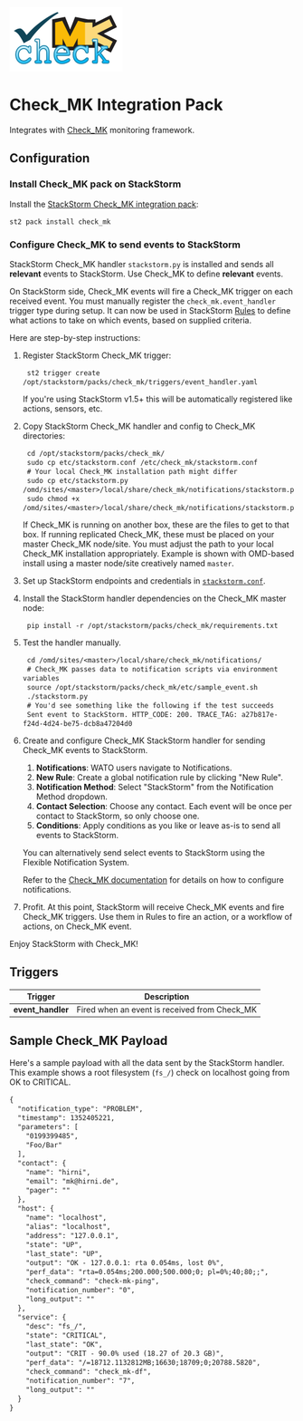 [![Check_MK](./logo.png)](https://mathias-kettner.com/check_mk.html)

# Check_MK Integration Pack

Integrates with [Check_MK](https://mathias-kettner.com/check_mk.html) monitoring framework.

## Configuration

### Install Check_MK pack on StackStorm

Install the [StackStorm Check_MK integration pack](https://github.com/StackStorm-Exchange/stackstorm-check_mk):

```
st2 pack install check_mk
```

### Configure Check_MK to send events to StackStorm

StackStorm Check_MK handler `stackstorm.py` is installed and sends all **relevant** events to
StackStorm. Use Check_MK to define **relevant** events.

On StackStorm side, Check_MK events will fire a Check_MK trigger on each received event. You must
manually register the `check_mk.event_handler` trigger type during setup. It can now be used in
StackStorm [Rules](http://docs.stackstorm.com/rules.html) to define what actions to take on which
events, based on supplied criteria.

Here are step-by-step instructions:

1. Register StackStorm Check_MK trigger:

        st2 trigger create /opt/stackstorm/packs/check_mk/triggers/event_handler.yaml

    If you're using StackStorm v1.5+ this will be automatically registered like actions, sensors, etc.

2. Copy StackStorm Check_MK handler and config to Check_MK directories:

        cd /opt/stackstorm/packs/check_mk/
        sudo cp etc/stackstorm.conf /etc/check_mk/stackstorm.conf
        # Your local Check_MK installation path might differ
        sudo cp etc/stackstorm.py /omd/sites/<master>/local/share/check_mk/notifications/stackstorm.py
        sudo chmod +x /omd/sites/<master>/local/share/check_mk/notifications/stackstorm.py

    If Check_MK is running on another box, these are the files to get to that box. If running
    replicated Check_MK, these must be placed on your master Check_MK node/site. You must adjust
    the path to your local Check_MK installation appropriately. Example is shown with OMD-based
    install using a master node/site creatively named `master`.

3. Set up StackStorm endpoints and credentials in [`stackstorm.conf`](etc/stackstorm.conf).

4. Install the StackStorm handler dependencies on the Check_MK master node:

        pip install -r /opt/stackstorm/packs/check_mk/requirements.txt

5. Test the handler manually.

        cd /omd/sites/<master>/local/share/check_mk/notifications/
        # Check_MK passes data to notification scripts via environment variables
        source /opt/stackstorm/packs/check_mk/etc/sample_event.sh
        ./stackstorm.py
        # You'd see something like the following if the test succeeds
        Sent event to StackStorm. HTTP_CODE: 200. TRACE_TAG: a27b817e-f24d-4d24-be75-dcb8a47204d0

6. Create and configure Check_MK StackStorm handler for sending Check_MK events to StackStorm.

    1. **Notifications**: WATO users navigate to Notifications.
    2. **New Rule**: Create a global notification rule by clicking "New Rule".
    3. **Notification Method**: Select "StackStorm" from the Notification Method dropdown.
    4. **Contact Selection**: Choose any contact. Each event will be once per contact to StackStorm,
       so only choose one.
    5. **Conditions**: Apply conditions as you like or leave as-is to send all events to StackStorm.

   You can alternatively send select events to StackStorm using the Flexible Notification System.

   Refer to the [Check_MK documentation](http://mathias-kettner.com/cms.html) for details on how
   to configure notifications.

7. Profit. At this point, StackStorm will receive Check_MK events and fire Check_MK triggers.
   Use them in Rules to fire an action, or a workflow of actions, on Check_MK event.

Enjoy StackStorm with Check_MK!

## Triggers

Trigger            | Description
------------------ | ---------------------------------------------
**event_handler**  | Fired when an event is received from Check_MK

## Sample Check_MK Payload

Here's a sample payload with all the data sent by the StackStorm handler. This example shows
a root filesystem (`fs_/`) check on localhost going from OK to CRITICAL.

    {
      "notification_type": "PROBLEM",
      "timestamp": 1352405221,
      "parameters": [
        "0199399485",
        "Foo/Bar"
      ],
      "contact": {
        "name": "hirni",
        "email": "mk@hirni.de",
        "pager": ""
      },
      "host": {
        "name": "localhost",
        "alias": "localhost",
        "address": "127.0.0.1",
        "state": "UP",
        "last_state": "UP",
        "output": "OK - 127.0.0.1: rta 0.054ms, lost 0%",
        "perf_data": "rta=0.054ms;200.000;500.000;0; pl=0%;40;80;;",
        "check_command": "check-mk-ping",
        "notification_number": "0",
        "long_output": ""
      },
      "service": {
        "desc": "fs_/",
        "state": "CRITICAL",
        "last_state": "OK",
        "output": "CRIT - 90.0% used (18.27 of 20.3 GB)",
        "perf_data": "/=18712.1132812MB;16630;18709;0;20788.5820",
        "check_command": "check_mk-df",
        "notification_number": "7",
        "long_output": ""
      }
    }
